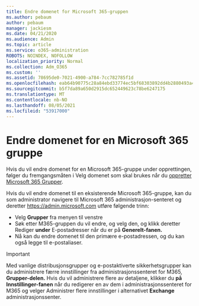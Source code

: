 ```yaml
---
title: Endre domenet for Microsoft 365-gruppen
ms.author: pebaum
author: pebaum
manager: jackiesm
ms.date: 04/21/2020
ms.audience: Admin
ms.topic: article
ms.service: o365-administration
ROBOTS: NOINDEX, NOFOLLOW
localization_priority: Normal
ms.collection: Adm_O365
ms.custom: ''
ms.assetid: 78695de0-7021-4900-a784-7cc782785f1d
ms.openlocfilehash: eab64b90775c28a84ebd33774ec5bf68303892dd4b2880493a4b236d9d8993d0
ms.sourcegitcommit: b5f7da89a650d2915dc652449623c78be6247175
ms.translationtype: MT
ms.contentlocale: nb-NO
ms.lasthandoff: 08/05/2021
ms.locfileid: "53917000"
---
```

# <a name="change-the-domain-for-a-microsoft-365-group"></a>Endre domenet for en Microsoft 365 gruppe

Hvis du vil endre domenet for en Microsoft 365-gruppe under opprettingen, følger du fremgangsmåten i Velg domenet som skal brukes når du [oppretter Microsoft 365 Grupper](https://docs.microsoft.com/microsoft-365/admin/create-groups/choose-domain-to-create-groups).

Hvis du vil endre domenet til en eksisterende Microsoft 365-gruppe, kan du som administrator navigere til Microsoft 365 administrasjon-senteret og deretter https://admin.microsoft.com utføre følgende trinn:

- Velg **Grupper** fra menyen til venstre
- Søk etter M365-gruppen du vil endre, og velg  den, og klikk deretter Rediger **under** E-postadresser når du er på **Generelt-fanen.**
- Nå kan du endre domenet til den primære e-postadressen, og du kan også legge til e-postaliaser.

> [!IMPORTANT]
> Med vanlige distribusjonsgrupper og e-postaktiverte sikkerhetsgrupper kan du administrere færre innstillinger fra administrasjonssenteret for M365, **Grupper-delen.** Hvis du vil administrere flere av detaljene, klikker du **på Innstillinger-fanen** når du redigerer en av dem i administrasjonssenteret for M365 og velger Administrer flere innstillinger i alternativet **Exchange** administrasjonssenter.